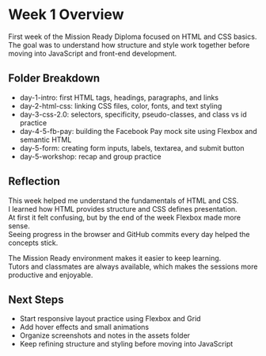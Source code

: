 # Week 1 Overview

First week of the Mission Ready Diploma focused on HTML and CSS basics.  
The goal was to understand how structure and style work together before moving into JavaScript and front-end development.

## Folder Breakdown
- day-1-intro: first HTML tags, headings, paragraphs, and links  
- day-2-html-css: linking CSS files, color, fonts, and text styling  
- day-3-css-2.0: selectors, specificity, pseudo-classes, and class vs id practice  
- day-4-5-fb-pay: building the Facebook Pay mock site using Flexbox and semantic HTML  
- day-5-form: creating form inputs, labels, textarea, and submit button  
- day-5-workshop: recap and group practice

## Reflection
This week helped me understand the fundamentals of HTML and CSS.  
I learned how HTML provides structure and CSS defines presentation.  
At first it felt confusing, but by the end of the week Flexbox made more sense.  
Seeing progress in the browser and GitHub commits every day helped the concepts stick.  

The Mission Ready environment makes it easier to keep learning.  
Tutors and classmates are always available, which makes the sessions more productive and enjoyable.

## Next Steps
- Start responsive layout practice using Flexbox and Grid  
- Add hover effects and small animations  
- Organize screenshots and notes in the assets folder  
- Keep refining structure and styling before moving into JavaScript
